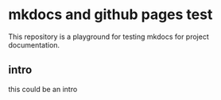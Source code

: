 # mkdocs and github pages test

This repository is a playground for testing mkdocs for project documentation.

## intro

this could be an intro

